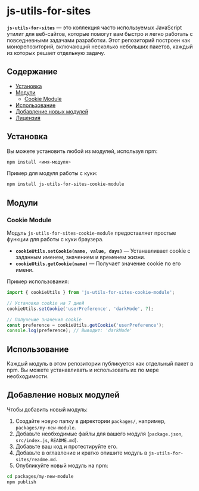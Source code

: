 # js-utils-for-sites

**`js-utils-for-sites`** — это коллекция часто используемых JavaScript утилит для веб-сайтов, которые помогут вам быстро и легко работать с повседневными задачами разработки. Этот репозиторий построен как монорепозиторий, включающий несколько небольших пакетов, каждый из которых решает отдельную задачу.

## Содержание

- [Установка](#установка)
- [Модули](#модули)
    - [Cookie Module](#cookie-module)
- [Использование](#использование)
- [Добавление новых модулей](#добавление-новых-модулей)
- [Лицензия](#лицензия)

## Установка

Вы можете установить любой из модулей, используя npm:

```bash
npm install <имя-модуля>
```

Пример для модуля работы с куки:

```bash
npm install js-utils-for-sites-cookie-module
```

## Модули

### Cookie Module

Модуль `js-utils-for-sites-cookie-module` предоставляет простые функции для работы с куки браузера.

- **`cookieUtils.setCookie(name, value, days)`** — Устанавливает cookie с заданным именем, значением и временем жизни.
- **`cookieUtils.getCookie(name)`** — Получает значение cookie по его имени.

Пример использования:

```javascript
import { cookieUtils } from 'js-utils-for-sites-cookie-module';

// Установка cookie на 7 дней
cookieUtils.setCookie('userPreference', 'darkMode', 7);

// Получение значения cookie
const preference = cookieUtils.getCookie('userPreference');
console.log(preference); // Выводит: 'darkMode'
```


## Использование

Каждый модуль в этом репозитории публикуется как отдельный пакет в npm. Вы можете устанавливать и использовать их по мере необходимости.

## Добавление новых модулей

Чтобы добавить новый модуль:

1. Создайте новую папку в директории `packages/`, например, `packages/my-new-module`.
2. Добавьте необходимые файлы для вашего модуля (`package.json`, `src/index.js`, `README.md`).
3. Добавьте ваш код и протестируйте его.
4. Добавьте в оглавление и кратко опишите модуль в `js-utils-for-sites/readme.md`.
5. Опубликуйте новый модуль на npm:
```bash
cd packages/my-new-module
npm publish
```
